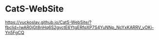 # CatS-WebSite

https://vuckoslav.github.io/CatS-WebSite/?fbclid=IwAR0jGt8nHq6S2gyctE6YtgERfqXP7S4YuNNp_NcYxKARRV_vOKi-Yn5FgCQ
